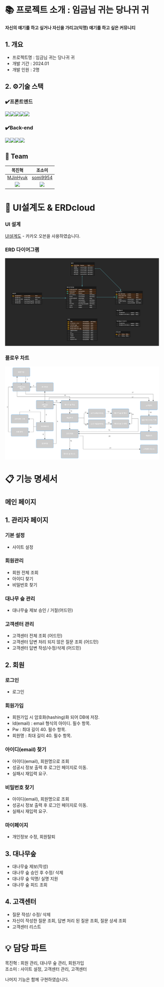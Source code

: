 
# 📚 프로젝트 소개 : 임금님 귀는 당나귀 귀
**자신의 얘기를 하고 싶거나 자신을 가리고(익명) 얘기를 하고 싶은 커뮤니티**

## 1. 개요
- 프로젝트명 : 임금님 귀는 당나귀 귀
- 개발 기간 : 2024.01
- 개발 인원 : 2명

## 2. ⚙️기술 스택
### ✔️프론트엔드
<img src="https://img.shields.io/badge/React-61DAFB?style=for-the-badge&logo=React&logoColor=black"><img src="https://img.shields.io/badge/Css-1572B6?style=for-the-badge&logo=Css&logoColor=white"><img src="https://img.shields.io/badge/node.js-339933?style=for-the-badge&logo=Node.js&logoColor=white"><img src="https://img.shields.io/badge/javascript-F7DF1E?style=for-the-badge&logo=javascript&logoColor=black"><img src="https://img.shields.io/badge/html5-E34F26?style=for-the-badge&logo=html5&logoColor=white">
### ✔️Back-end
<img src="https://img.shields.io/badge/java-007396?style=for-the-badge&logo=java&logoColor=white"><img src="https://img.shields.io/badge/Spring-6DB33F?style=for-the-badge&logo=Spring&logoColor=green"><img src="https://img.shields.io/badge/Spring Boot-6DB33F?style=for-the-badge&logo=Spring Boot&logoColor=yellow"><img src="https://img.shields.io/badge/oracle-F80000?style=for-the-badge&logo=oracle&logoColor=white">

## 🦹‍ Team
|목진혁|조소미|
|:---:|:---:|
|[MJinHyuk](https://github.com/MJinHyuk)|[somi9954](https://github.com/somi9954)|
|![](https://avatars.githubusercontent.com/u/147026593?v=4)|![](https://avatars.githubusercontent.com/u/137499604?v=4)|
# 📜 UI설계도 & ERDcloud

### UI 설계
[UI설계도](https://ovenapp.io/view/KhSbBScGvstrv5EjFvRovhfeEKN5ROvK/L2kPB) - 카카오 오븐을 사용하였습니다.

### ERD 다이어그램 
![ERD그램](/images/ERD.png)

### 플로우 차트
![플로우차트](/images/플로우%20차트.png)

# 📋 기능 명세서
## 메인 페이지


## 1. 관리자 페이지
### 기본 설정
- 사이트 설정

### 회원관리
- 회원 전체 조회
- 아이디 찾기
- 비밀번호 찾기

### 대나무 숲 관리
- 대나무숲 제보 승인 / 거절(어드민)

### 고객센터 관리
- 고객센터 전체 조회 (어드민)
- 고객센터 답변 처리 되지 않은 질문 조회 (어드민)
- 고객센터 답변 작성/수정/삭제 (어드민)

## 2. 회원
### 로그인
- 로그인
### 회원가입
- 회원가입 시 암호화(hashing)화 되어 DB에 저장.
- Id(email) : email 형식의 아이디. 필수 항목.
- Pw : 최대 길이 40. 필수 항목.
- 회원명 : 최대 길이 40. 필수 항목.

### 아이디(email) 찾기
- 아이디(email), 회원명으로 조회
- 성공시 정보 출력 후 로그인 페이지로 이동.
- 실패시 재입력 요구.

### 비밀번호 찾기
- 아이디(email), 회원명으로 조회
- 성공시 정보 출력 후 로그인 페이지로 이동.
- 실패시 재입력 요구.

### 마이페이지
- 개인정보 수정, 회원탈퇴

## 3. 대나무숲
- 대나무숲 제보(작성)
- 대나무 숲 승인 후 수정/ 삭제
- 대나무 숲 익명/ 실명 지원
- 대나무 숲 피드 조회

## 4. 고객센터
- 질문 작성/ 수정/ 삭제
- 자신이 작성한 질문 조회, 답변 처리 된 질문 조회, 질문 상세 조회
- 고객센터 리스트

# 💡 담당 파트
목진혁 : 회원 관리, 대나무 숲 관리, 회원가입 <br>
조소미 : 사이트 설정, 고객센터 관리, 고객센터

나머지 기능은 함께 구현하였습니다.